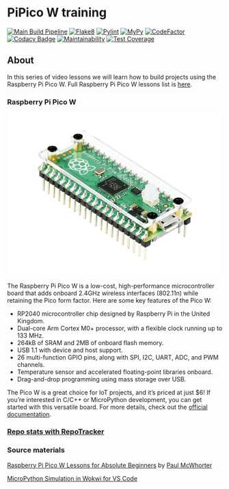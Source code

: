 # PiPico W training

[![Main Build Pipeline](https://github.com/ikostan/pico/actions/workflows/lint_test_build_pipeline.yml/badge.svg)](https://github.com/ikostan/pico/actions/workflows/lint_test_build_pipeline.yml)
[![Flake8](https://github.com/ikostan/pico/actions/workflows/flake8.yml/badge.svg)](https://github.com/ikostan/pico/actions/workflows/flake8.yml)
[![Pylint](https://github.com/ikostan/pico/actions/workflows/pylint.yml/badge.svg)](https://github.com/ikostan/pico/actions/workflows/pylint.yml)
[![MyPy](https://github.com/ikostan/pico/actions/workflows/mypy.yml/badge.svg)](https://github.com/ikostan/pico/actions/workflows/mypy.yml)
[![CodeFactor](https://www.codefactor.io/repository/github/ikostan/pico/badge)](https://www.codefactor.io/repository/github/ikostan/pico)
[![Codacy Badge](https://app.codacy.com/project/badge/Grade/1be92dcf40834e51bced743c6f8bbec6)](https://app.codacy.com/gh/ikostan/pico/dashboard?utm_source=gh&utm_medium=referral&utm_content=&utm_campaign=Badge_grade)
[![Maintainability](https://api.codeclimate.com/v1/badges/10d3376c6ce70ffc363a/maintainability)](https://codeclimate.com/github/ikostan/pico/maintainability)
[![Test Coverage](https://api.codeclimate.com/v1/badges/10d3376c6ce70ffc363a/test_coverage)](https://codeclimate.com/github/ikostan/pico/test_coverage)

## About

In this series of video lessons we will learn how to
build projects using the Raspberry Pi Pico W. Full Raspberry Pi Pico W
lessons list is [here](https://github.com/ikostan/pico/tree/master/lessons).

### Raspberry Pi Pico W

![Raspberry Pi Pico W Case](https://github.com/ikostan/pico/blob/master/img/Raspberry-Pi-Pico-Case.png)

The Raspberry Pi Pico W is a low-cost, high-performance microcontroller board
that adds onboard 2.4GHz wireless interfaces (802.11n) while retaining the Pico
form factor. Here are some key features of the Pico W:

- RP2040 microcontroller chip designed by Raspberry Pi in the United Kingdom.
- Dual-core Arm Cortex M0+ processor, with a flexible clock running up to 133 MHz.
- 264kB of SRAM and 2MB of onboard flash memory.
- USB 1.1 with device and host support.
- 26 multi-function GPIO pins, along with SPI, I2C, UART, ADC, and PWM channels.
- Temperature sensor and accelerated floating-point libraries onboard.
- Drag-and-drop programming using mass storage over USB.

The Pico W is a great choice for IoT projects, and it’s priced at just $6!
If you’re interested in C/C++ or MicroPython development, you can get started
with this versatile board. For more details, check out the [official documentation](https://www.raspberrypi.com/documentation/microcontrollers/raspberry-pi-pico.html).

### [Repo stats with RepoTracker](https://repo-tracker.com/r/gh/ikostan/pico?utm_source=github-stats)

### Source materials

[Raspberry Pi Pico W Lessons for Absolute Beginners](https://www.youtube.com/playlist?list=PLGs0VKk2DiYz8js1SJog21cDhkBqyAhC5)
by [Paul McWhorter](https://www.youtube.com/c/mcwhorpj/playlists)

[MicroPython Simulation in Wokwi for VS Code](https://github.com/ikostan/pico/tree/master/WOKWI)
